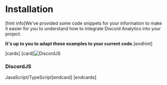 # Installation

[hint info]We've provided some code snippets for your information to make it easier for you to understand how to integrate Discord Analytics into your project.

**It's up to you to adapt these examples to your current code.**[endhint]

[cards]
[card]![DiscordJS](https://repository-images.githubusercontent.com/40484398/e305e980-cb80-11eb-9bb9-c5d3ec013658)
<h3>DiscordJS</h3>
JavaScript/TypeScript[endcard]
[endcards]
